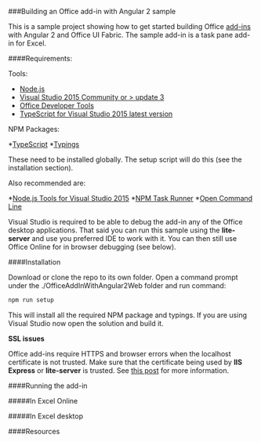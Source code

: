 ###Building an Office add-in with Angular 2 sample

This is a sample project showing how to get started building Office [add-ins](http://dev.office.com/getting-started/addins) with Angular 2 and Office UI Fabric.
The sample add-in is a task pane add-in for Excel.

####Requirements: 

Tools:

* [Node.js](https://nodejs.org/en/)
* [Visual Studio 2015 Community or > update 3](https://www.visualstudio.com/en-us/news/releasenotes/vs2015-update3-vs)
* [Office Developer Tools](https://www.visualstudio.com/en-us/features/office-tools-vs.aspx)
* [TypeScript for Visual Studio 2015 latest version](https://www.microsoft.com/en-us/download/details.aspx?id=48593)

NPM Packages:

*[TypeScript](https://www.typescriptlang.org/#download-links)
*[Typings](https://github.com/typings/typings)

These need to be installed globally. The setup script will do this (see the installation section).

Also recommended are:

*[Node.js Tools for Visual Studio 2015](https://www.visualstudio.com/en-us/features/node-js-vs.aspx)
*[NPM Task Runner](https://visualstudiogallery.msdn.microsoft.com/8f2f2cbc-4da5-43ba-9de2-c9d08ade4941)
*[Open Command Line](https://visualstudiogallery.msdn.microsoft.com/4e84e2cf-2d6b-472a-b1e2-b84932511379)


Visual Studio is required to be able to debug the add-in any of the Office desktop applications. 
That said you can run this sample using the **lite-server** and use you preferred IDE to work with it.
You can then still use Office Online for in browser debugging (see below). 

####Installation

Download or clone the repo to its own folder. Open a command prompt under the ./OfficeAddInWithAngular2Web folder and run command:

````bash
npm run setup
````

This will install all the required NPM package and typings. If you are using Visual Studio now open the solution and build it.

**SSL issues**

Office add-ins require HTTPS and browser errors when the localhost certificate is not trusted. Make sure that the certificate being used by **IIS Express**
 or **lite-server** is trusted. See [this post](https://blogs.msdn.microsoft.com/robert_mcmurray/2013/11/15/how-to-trust-the-iis-express-self-signed-certificate/) for more information.

####Running the add-in

#####In Excel Online


#####In Excel desktop

####Resources


